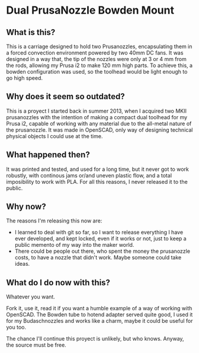 # Dual PrusaNozzle Bowden Mount

## What is this?
This is a carriage designed to hold two Prusanozzles, encapsulating them in a forced convection environment 
powered by two 40mm DC fans. It was designed in a way that, the tip of the nozzles were only at 3 or 4 mm from
the rods, allowing my Prusa i2 to make 120 mm high parts.
To achieve this, a bowden configuration was used, so the toolhead would be light enough to go high speed.

## Why does it seem so outdated?
This is a proyect I started back in summer 2013, when I acquired two MKII prusanozzles with the intention 
of making a compact dual toolhead for my Prusa i2, capable of working with any material due to the
all-metal nature of the prusanozzle. It was made in OpenSCAD, only way of designing technical physical objects
I could use at the time.

## What happened then?
It was printed and tested, and used for a long time, but it never got to work robustly, 
with continous jams or/and uneven plastic flow, and a total imposibility to work with PLA. For all this reasons,
I never released it to the public.

## Why now?
The reasons I'm releasing this now are:
  - I learned to deal with git so far, so I want to release everything I have ever developed, and kept locked, 
    even if it works or not, just to keep a public memento of my way into the maker world.
  - There could be people out there, who spent the money the prusanozzle costs, to have a nozzle that 
    didn't work. Maybe someone could take ideas.

## What do I do now with this?
Whatever you want. 

Fork it, use it, read it if you want a humble example of a way of working with OpenSCAD.
The Bowden tube to hotend adapter served quite good, I used it for my Budaschnozzles and works like a charm,
maybe it could be useful for you too.

The chance I'll continue this proyect is unlikely, but who knows. Anyway, the source must be free.
